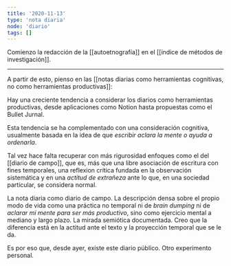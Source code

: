 ```yaml
---
title: '2020-11-13'
type: 'nota diaria'
node: 'diario'
tags: []
---
```


Comienzo la redacción de la [[autoetnografía]] en el [[índice de métodos de investigación]].

---
A partir de esto, pienso en las [[notas diarias como herramientas cognitivas, no como herramientas productivas]]:

Hay una creciente tendencia a considerar los diarios como herramientas productivas, desde aplicaciones como Notion hasta propuestas como el Bullet Jurnal.

Esta tendencia se ha complementado con una consideración cognitiva, usualmente basada en la idea de que *escribir aclara la mente o ayuda a ordenarla*.

Tal vez hace falta recuperar con más rigurosidad enfoques como el del [[diario de campo]], que es, más que una libre asociación de escritura con fines temporales, una reflexion crítica fundada en la observación sistemática y en una *actitud de extrañeza* ante lo que, en una sociedad particular, se considera normal.

La nota diaria como diario de campo. La descripción densa sobre el propio modo de vida como una práctica no temporal ni de *brain dumping* ni de *aclarar mi mente para ser más productivo*, sino como ejercicio mental a mediano y largo plazo. La mirada semiótica documentada. Creo que la diferencia está en la actitud ante el texto y la proyección temporal que se le da.

Es por eso que, desde ayer, existe este diario público. Otro experimento personal.